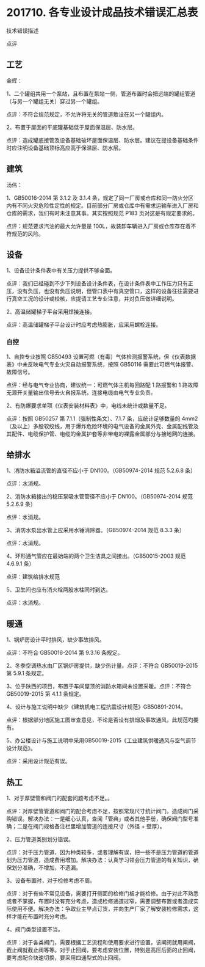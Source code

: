 # 201710. 各专业设计成品技术错误汇总表

技术错误描述

点评

## 工艺

金辉：

1、二个罐组共用一个泵站，且布置在泵站一侧，管道布置时会把远端的罐组管道（与另一个罐组无关）穿过另一个罐组。

点评：不符合规范规定，不允许将无关的管道敷设在另一个罐组内。

2、布置于屋面的平底罐基础低于屋面保温层、防水层。

点评：造成罐底接管及设备基础破坏屋面保温层、防水层。建议在提设备基础条件时应注明设备基础顶标高应高于保温层、防水层。

## 建筑

汤伟：

1、GB50016-2014 第 3.1.2 及 3.1.4 条，规定了同一厂房或仓库和同一防火分区内有不同火灾危险性定性的规定。目前部分厂房或仓库中有需求运输车进入厂房和仓库的需求，我们有时未注意其事。其实按照规范 P183 页对这是有规定要求的。

点评：规范要求汽油的最大允许量是 100L，故装卸车辆进入厂房或仓库存在着不符规范的风险。

## 设备

1、设备设计条件表中有关压力提供不够全面。

点评：我们已经碰到不少下列设备设计条件表，在设计条件表中工作压力只有正压，没有负压，也没有负压说明，但管口表中有真空管口，这样的设备往往需要进行真空工况的设计或校核，应提请工艺专业注意，并对负压做详细说明。

2、高温储罐梯子平台采用焊接连接。

点评：高温储罐梯子平台设计时应考虑热膨胀，应采用螺栓连接。

### 自控

1、自控专业按照 GB50493 设置可燃（有毒）气体检测报警系统，但《仪表数据表》中未反映电气专业火灾自动报警系统，按照 GB50116 需要此可燃气体报警、故障信号。

点评：经与电气专业协商，建议统一：可燃气体主机每回路配 1 路报警和 1 路故障无源开关量输出信号去火自报系统，连接电缆由电气专业负责。

2、有防爆要求单项《仪表安装材料表》中，电线未统计或数量不足。

点评：按照 GB50257 第 7.1.1（强制性条文）、7.1.7 条，应统计足够数量的 4mm2（及以上）多股软绞线，用于爆炸危险环境的电气设备的金属外壳、金属配线管及其配件、电缆保护管、电缆的金属护套等非带电的裸露金属部分与接地网的连接。

## 给排水

1、消防水箱溢流管的直径不应小于 DN100。（GB50974-2014 规范 5.2.6.8 条）

点评：水消规。

2、消防水箱接出的稳压泵吸水管管径不应小于 DN100。（GB50974-2014 规范 5.2.6.9 条）

点评：水消规。

3、消防水泵出水管上应采用水锤消除器。（GB50974-2014 规范 8.3.3 条）

点评：水消规。

4、环形通气管应在最始端的两个卫生洁具之间接出。（GB50015-2003 规范 4.6.9.1 条）

点评：建筑给排水规范

5、卫生间也应有消火栓两股水柱同时到达。

点评：水消规。

## 暖通

1、锅炉房设计平时排风，缺少事故排风。

点评：不符合 GB50016-2014 第 9.3.16 条规定。

2、冬季空调热水由厂区锅炉房提供，缺少热计量。点评：不符合 GB50019-2015 第 5.9.1 条规定。

3、位于陕西的项目，布置于车间屋顶的消防水箱间未设置采暖。点评：不符合 GB50019-2015 第 4.1.1 条规定。

4、设计与施工说明中缺少《建筑机电工程抗震设计规范》GB50891-2014。

点评：根据部分地区施工图审查意见，不论是否设有排烟及事故通风，此规范均要有。

5、办公楼设计与施工说明中采用GB50019-2015《工业建筑供暖通风与空气调节设计规范》。

点评：采用设计规范有误。

## 热工

1、对于厚壁管和阀门的配套问题考虑不足。。

点评：对厚壁管管道和阀门的配合考虑不足，按照常规尺寸统计阀门，造成阀门采购错误。解决办法：一是细心认真，查阅「管典」或者其他手册，确保阀门型号准确；二是在阀门规格备注栏里增加管道的连接尺寸（外径 + 壁厚）。

2、压力管道类别划分错误。

点评：对于压力管道，因为种类较多，或者理解有误，把一些不是压力管道的管道划为压力管道，造成费用增加。解决办法：认真学习领会压力管道的有关知识，确保划分准确，不增加，不遗漏。

3、设备布置时，对于检修考虑不周。	

点评：对于有些不常见设备，需要打开侧面的检修门板才能检修。由于对此不熟悉或者不掌握，布置时没有充分考虑，造成检修通道过窄，需要调整布置或者造成实际使用不便。解决办法：争取业主早点订货，并向生产厂家了解安装检修需求，这样才能在布置时充分考虑。

4、阀门类型设置不当。

点评：对于各类阀门，需要根据工艺流程和使用要求进行设置，该闸阀就用闸阀，截止阀就截止阀等等。对于止回阀，要考虑安装位置，特别是高压后面的止回阀，要考虑配合快速切换，要采用四通型式的止回阀。